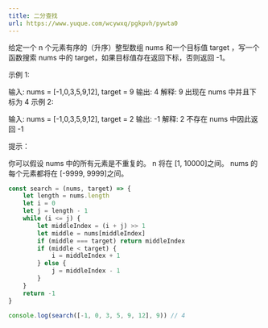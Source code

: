 ```yaml
---
title: 二分查找
url: https://www.yuque.com/wcywxq/pgkpvh/pywta0
---
```


给定一个 n 个元素有序的（升序）整型数组 nums 和一个目标值 target  ，写一个函数搜索 nums 中的 target，如果目标值存在返回下标，否则返回 -1。

示例 1:

输入: nums = \[-1,0,3,5,9,12], target = 9
&#x20; 输出: 4
&#x20; 解释: 9 出现在 nums 中并且下标为 4
&#x20; 示例 2:

输入: nums = \[-1,0,3,5,9,12], target = 2
&#x20; 输出: -1
&#x20; 解释: 2 不存在 nums 中因此返回 -1

提示：

你可以假设 nums 中的所有元素是不重复的。
&#x20; n 将在 \[1, 10000]之间。
&#x20; nums 的每个元素都将在 \[-9999, 9999]之间。

```javascript
const search = (nums, target) => {
    let length = nums.length
    let i = 0
    let j = length - 1
    while (i <= j) {
        let middleIndex = (i + j) >> 1
        let middle = nums[middleIndex]
        if (middle === target) return middleIndex
        if (middle < target) {
            i = middleIndex + 1
        } else {
            j = middleIndex - 1
        }
    }
    return -1
}

console.log(search([-1, 0, 3, 5, 9, 12], 9)) // 4
```
